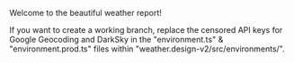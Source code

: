 Welcome to the beautiful weather report!

If you want to create a working branch, replace the censored API keys for Google Geocoding and DarkSky in the "environment.ts" & "environment.prod.ts" files within "weather.design-v2/src/environments/".
